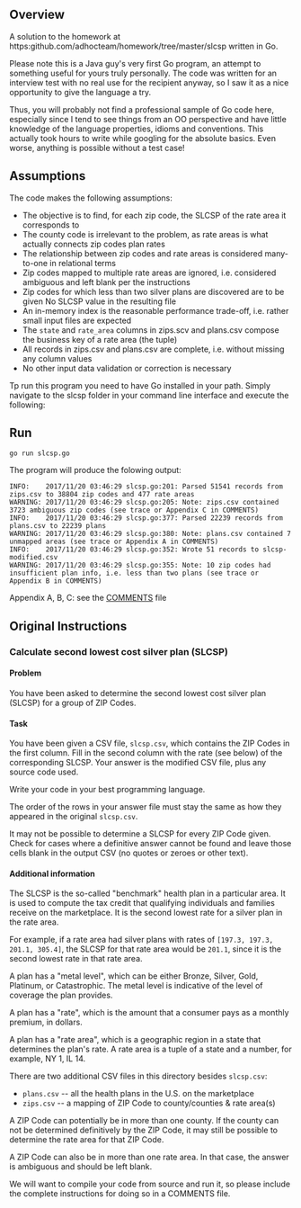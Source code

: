 

## Overview

A solution to the homework at https:github.com/adhocteam/homework/tree/master/slcsp written in Go.

Please note this is a Java guy's very first Go program, an attempt to something useful for yours truly personally.
The code was written for an interview test with no real use for the recipient anyway, so I saw it as a nice
opportunity to give the language a try.

Thus, you will probably not find a professional sample of Go code here, especially since I tend to see things from
an OO perspective and have little knowledge of the language properties, idioms and conventions. This actually took
hours to write while googling for the absolute basics. Even worse, anything is possible without a test case!

## Assumptions

The code makes the following assumptions:

- The objective is to find, for each zip code, the SLCSP of the rate area it corresponds to
- The county code is irrelevant to the problem, as rate areas is what actually connects zip codes plan rates
- The relationship between zip codes and rate areas is considered many-to-one in relational terms
- Zip codes mapped to multiple rate areas are ignored, i.e. considered ambiguous and left blank per the instructions
- Zip codes for which less than two silver plans are discovered are to be given No SLCSP value in the resulting file
- An in-memory index is the reasonable performance trade-off, i.e. rather small input files are expected
- The `state` and `rate_area` columns in zips.scv and plans.csv compose the business key of a rate area (the tuple)
- All records in zips.csv and plans.csv are complete, i.e. without missing any column values
- No other input data validation or correction is necessary

Tp run this program you need to have Go installed in your path. Simply navigate to the slcsp folder in your command
line interface and execute the following:

## Run

```
go run slcsp.go
```

The program will produce the folowing output:

```
INFO:    2017/11/20 03:46:29 slcsp.go:201: Parsed 51541 records from zips.csv to 38804 zip codes and 477 rate areas
WARNING: 2017/11/20 03:46:29 slcsp.go:205: Note: zips.csv contained 3723 ambiguous zip codes (see trace or Appendix C in COMMENTS)
INFO:    2017/11/20 03:46:29 slcsp.go:377: Parsed 22239 records from plans.csv to 22239 plans
WARNING: 2017/11/20 03:46:29 slcsp.go:380: Note: plans.csv contained 7 unmapped areas (see trace or Appendix A in COMMENTS)
INFO:    2017/11/20 03:46:29 slcsp.go:352: Wrote 51 records to slcsp-modified.csv
WARNING: 2017/11/20 03:46:29 slcsp.go:355: Note: 10 zip codes had insufficient plan info, i.e. less than two plans (see trace or Appendix B in COMMENTS)
```

Appendix A, B, C: see the [COMMENTS](COMMENTS) file

## Original Instructions

### Calculate second lowest cost silver plan (SLCSP)

#### Problem

You have been asked to determine the second lowest cost silver plan (SLCSP) for
a group of ZIP Codes.

#### Task

You have been given a CSV file, `slcsp.csv`, which contains the ZIP Codes in the
first column. Fill in the second column with the rate (see below) of the
corresponding SLCSP. Your answer is the modified CSV file, plus any source code
used.

Write your code in your best programming language.

The order of the rows in your answer file must stay the same as how they
appeared in the original `slcsp.csv`.

It may not be possible to determine a SLCSP for every ZIP Code given. Check for cases
where a definitive answer cannot be found and leave those cells blank in the output CSV (no
quotes or zeroes or other text).

#### Additional information

The SLCSP is the so-called "benchmark" health plan in a particular area. It is
used to compute the tax credit that qualifying individuals and families receive
on the marketplace. It is the second lowest rate for a silver plan in the rate area.

For example, if a rate area had silver plans with rates of
`[197.3, 197.3, 201.1, 305.4]`, the SLCSP for that rate area would be `201.1`, since
it is the second lowest rate in that rate area.

A plan has a "metal level", which can be either Bronze, Silver, Gold, Platinum,
or Catastrophic. The metal level is indicative of the level of coverage the plan
provides.

A plan has a "rate", which is the amount that a consumer pays as a monthly
premium, in dollars.

A plan has a "rate area", which is a geographic region in a state that
determines the plan's rate. A rate area is a tuple of a state and a number, for
example, NY 1, IL 14.

There are two additional CSV files in this directory besides `slcsp.csv`:

* `plans.csv` -- all the health plans in the U.S. on the marketplace
* `zips.csv` -- a mapping of ZIP Code to county/counties & rate area(s)

A ZIP Code can potentially be in more than one county. If the county can not be
determined definitively by the ZIP Code, it may still be possible to determine
the rate area for that ZIP Code.

A ZIP Code can also be in more than one rate area. In that case, the answer is ambiguous
and should be left blank.

We will want to compile your code from source and run it, so please include the
complete instructions for doing so in a COMMENTS file.
